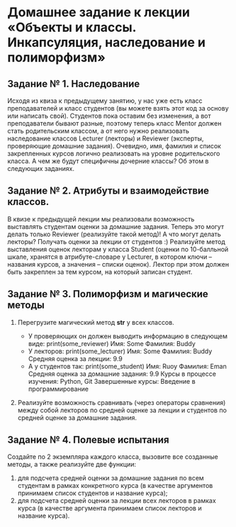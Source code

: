 # Домашнее задание к лекции «Объекты и классы. Инкапсуляция, наследование и полиморфизм»

## Задание № 1. Наследование
Исходя из квиза к предыдущему занятию, у нас уже есть класс преподавателей и класс студентов (вы можете взять этот код за основу или написать свой). Студентов пока оставим без изменения, а вот преподаватели бывают разные, поэтому теперь класс Mentor должен стать родительским классом, а от него нужно реализовать наследование классов Lecturer (лекторы) и Reviewer (эксперты, проверяющие домашние задания). Очевидно, имя, фамилия и список закрепленных курсов логично реализовать на уровне родительского класса. А чем же будут специфичны дочерние классы? Об этом в следующих заданиях.

## Задание № 2. Атрибуты и взаимодействие классов.
В квизе к предыдущей лекции мы реализовали возможность выставлять студентам оценки за домашние задания. Теперь это могут делать только Reviewer (реализуйте такой метод)! А что могут делать лекторы? Получать оценки за лекции от студентов :) Реализуйте метод выставления оценок лекторам у класса Student (оценки по 10-балльной шкале, хранятся в атрибуте-словаре у Lecturer, в котором ключи – названия курсов, а значения – списки оценок). Лектор при этом должен быть закреплен за тем курсом, на который записан студент.

## Задание № 3. Полиморфизм и магические методы
1. Перегрузите магический метод __str__ у всех классов.
   * У проверяющих он должен выводить информацию в следующем виде:
print(some_reviewer)
Имя: Some
Фамилия: Buddy
   * У лекторов:
print(some_lecturer)
Имя: Some
Фамилия: Buddy
Средняя оценка за лекции: 9.9
   * А у студентов так:
print(some_student)
Имя: Ruoy
Фамилия: Eman
Средняя оценка за домашние задания: 9.9
Курсы в процессе изучения: Python, Git
Завершенные курсы: Введение в программирование

1. Реализуйте возможность сравнивать (через операторы сравнения) между собой лекторов по средней оценке за лекции и студентов по средней оценке за домашние задания.

## Задание № 4. Полевые испытания
Создайте по 2 экземпляра каждого класса, вызовите все созданные методы, а также реализуйте две функции:

1. для подсчета средней оценки за домашние задания по всем студентам в рамках конкретного курса (в качестве аргументов принимаем список студентов и название курса);
2. для подсчета средней оценки за лекции всех лекторов в рамках курса (в качестве аргумента принимаем список лекторов и название курса).
